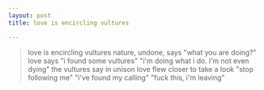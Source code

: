 ```yaml
---
layout: post
title: love is encircling vultures

---
```


> love is encircling vultures
> nature, undone, says
> "what you are doing?"
> love says
> "i found some vultures"
> "i'm doing what i do. i'm not even dying"
> the vultures say in unison
> love flew closer to take a look
> "stop following me"
> "i've found my calling"
> "fuck this, i'm leaving"

